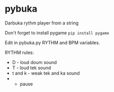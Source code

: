 # pybuka
Darbuka rythm player from a string

Don't forget to install pygame `pip install pygame`

Edit in pybuka.py RYTHM and BPM variables.

RYTHM rules:

* D - loud doum sound
* T - loud tek sound
* t and k - weak tek and ka sound
* - pause
